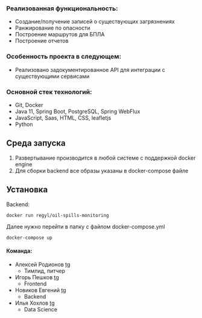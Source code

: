 ### Реализованная функциональность:

- Создание/получение записей о существующих загрязнениях
- Ранжирование по опасности
- Построение маршрутов для БПЛА
- Построение отчетов

### Особенность проекта в следующем:

- Реализовано задокументированное API для интеграции с существующими сервисами


### Основной стек технологий:

- Git, Docker
- Java 11, Spring Boot, PostgreSQL, Spring WebFlux
- JavaScript, Saas, HTML, CSS, leafletjs
- Python



## Среда запуска

1. Развертывание производится в любой системе с поддержкой docker engine
2. Для сборки backend все образы указаны в docker-compose файле


## Установка
Backend:

    docker run regyl/oil-spills-monitoring
Далее нужно перейти в папку с файлом docker-compose.yml

    docker-compose up



#### Команда:
- Алексей Родионов [tg](http://t.me/vozmojnosti_rosta)
    - Тимлид, питчер
- Игорь Пешков [tg](http://t.me/IgroGood)
    - Frontend
- Новиков Евгений [tg](http://t.me/corgidile)
    - Backend
- Илья Хохлов [tg](http://t.me/Femt0S)
    - Data Science

    